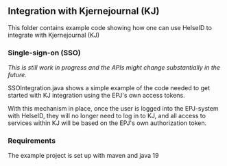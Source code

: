 ## Integration with Kjernejournal (KJ)

This folder contains example code showing how one can use HelseID to integrate with Kjernejournal (KJ)


### Single-sign-on (SSO)
*This is still work in progress and the APIs might change substantially in the future.*

SSOIntegration.java shows a simple example of the code needed to get started with KJ integration using the EPJ's own access tokens.

With this mechanism in place, once the user is logged into the EPJ-system with HelseID, 
they will no longer need to log in to KJ, and all access to services within KJ will be based on the EPJ's own authorization token.
 

### Requirements
The example project is set up with maven and java 19
